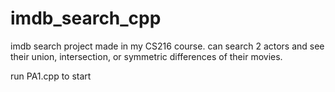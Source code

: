 # imdb_search_cpp
imdb search project made in my CS216 course.
can search 2 actors and see their union, intersection, or symmetric differences of their movies.

run PA1.cpp to start
